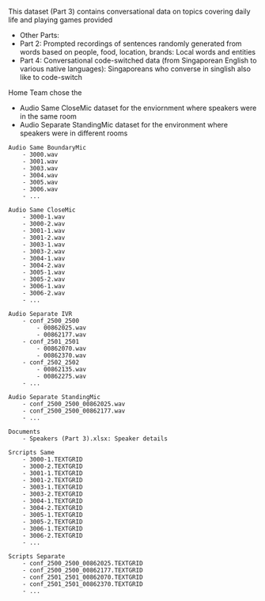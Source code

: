 This dataset (Part 3) contains conversational data on topics covering daily life and playing games provided
- Other Parts:
- Part 2: Prompted recordings of sentences randomly generated from words based on people, food, location, brands: Local words and entities
- Part 4: Conversational code-switched data (from Singaporean English to various native languages): Singaporeans who converse in singlish also like to code-switch

Home Team chose the
- Audio Same CloseMic dataset for the enviornment where speakers were in the same room
- Audio Separate StandingMic dataset for the environment where speakers were in different rooms 

```
Audio Same BoundaryMic
    - 3000.wav
    - 3001.wav
    - 3003.wav
    - 3004.wav
    - 3005.wav
    - 3006.wav
    - ...

Audio Same CloseMic
    - 3000-1.wav
    - 3000-2.wav
    - 3001-1.wav
    - 3001-2.wav
    - 3003-1.wav
    - 3003-2.wav
    - 3004-1.wav
    - 3004-2.wav
    - 3005-1.wav
    - 3005-2.wav
    - 3006-1.wav
    - 3006-2.wav
    - ...

Audio Separate IVR
    - conf_2500_2500
        - 00862025.wav
        - 00862177.wav
    - conf_2501_2501
        - 00862070.wav
        - 00862370.wav
    - conf_2502_2502
        - 00862135.wav
        - 00862275.wav
    - ...
    
Audio Separate StandingMic
    - conf_2500_2500_00862025.wav
    - conf_2500_2500_00862177.wav
    - ...

Documents
    - Speakers (Part 3).xlsx: Speaker details 

Srcripts Same
    - 3000-1.TEXTGRID
    - 3000-2.TEXTGRID
    - 3001-1.TEXTGRID
    - 3001-2.TEXTGRID
    - 3003-1.TEXTGRID
    - 3003-2.TEXTGRID
    - 3004-1.TEXTGRID
    - 3004-2.TEXTGRID
    - 3005-1.TEXTGRID
    - 3005-2.TEXTGRID
    - 3006-1.TEXTGRID
    - 3006-2.TEXTGRID
    - ...

Scripts Separate
    - conf_2500_2500_00862025.TEXTGRID
    - conf_2500_2500_00862177.TEXTGRID
    - conf_2501_2501_00862070.TEXTGRID
    - conf_2501_2501_00862370.TEXTGRID
    - ...
```

